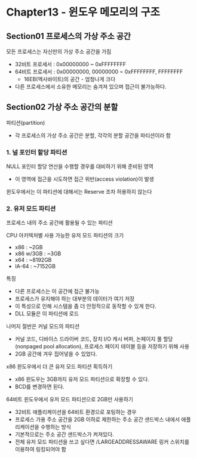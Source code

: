 # Chapter13 - 윈도우 메모리의 구조
## Section01 프로세스의 가상 주소 공간
모든 프로세스는 자신만의 가상 주소 공간을 가짐
* 32비트 프로세서 : 0x00000000 ~ 0xFFFFFFFF
* 64비트 프로세서 : 0x00000000, 00000000 ~ 0xFFFFFFFF, FFFFFFFF
  * 16EB(엑사바이트)의 공간 - 엄청나게 크다
* 다른 프로세스에서 소유한 메모리는 숨겨져 있으며 접근이 불가능하다.

## Section02 가상 주소 공간의 분할
파티션(partition)
* 각 프로세스의 가상 주소 공간은 분할, 각각의 분할 공간을 파티션이라 함

### 1. 널 포인터 할당 파티션
NULL 포인터 할당 연산을 수행할 경우를 대비하기 위해 준비된 영역
* 이 영역에 접근을 시도하면 접근 위반(access violation)이 발생

윈도우에서는 이 파티션에 대해서는 Reserve 조차 허용하지 않는다

### 2. 유저 모드 파티션
프로세스 내의 주소 공간에 활용될 수 있는 파티션

CPU 아키텍처별 사용 가능한 유저 모드 파티션의 크기
* x86 : ~2GB
* x86 w/3GB : ~3GB
* x64 : ~8192GB
* IA-64 : ~7152GB

특징
* 다른 프로세스는 이 공간에 접근 불가능
* 프로세스가 유지해야 하는 대부분의 데이터가 여기 저장
* 이 특성으로 인해 시스템을 좀 더 안정적으로 동작할 수 있게 한다.
* DLL 모듈은 이 파티션에 로드

나머지 절반은 커널 모드의 파티션
* 커널 코드, 디바이스 드라이버 코드, 장치 I/O 캐시 버퍼, 논페이지 풀 할당(nonpaged pool allocation), 프로세스 페이지 테이블 등을 저장하기 위해 사용
* 2GB 공간에 겨우 집어넣을 수 있었다.


x86 윈도우에서 더 큰 유저 모드 파티션 획득하기
* x86 윈도우는 3GB까지 유저 모드 파티션으로 확장할 수 있다.
* BCD를 변경하면 된다.

64비트 윈도우에서 유저 모드 파티션으로 2GB만 사용하기
* 32비트 애플리케이션을 64비트 환경으로 포팅하는 경우
* 프로세스 가용 주소 공간을 2GB 이하로 제한하는 주소 공간 샌드박스 내에서 애플리케이션을 수행하는 방식
* 기본적으로는 주소 공간 샌드박스가 켜져있다.
* 전체 유저 모드 파티션을 쓰고 싶다면 /LARGEADDRESSAWARE 링커 스위치를 이용하여 링킹되어야 함